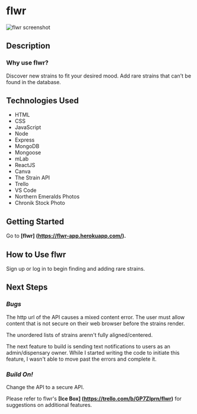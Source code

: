 # flwr

![flwr screenshot](https://i.imgur.com/EIyKCE1.png)

## Description
### Why use flwr?

Discover new strains to fit your desired mood. Add rare strains that can't be found in the database.

## Technologies Used

- HTML
- CSS
- JavaScript
- Node
- Express
- MongoDB
- Mongoose
- mLab
- ReactJS
- Canva
- The Strain API
- Trello
- VS Code
- Northern Emeralds Photos
- Chronik Stock Photo

## Getting Started

Go to **[flwr] (https://flwr-app.herokuapp.com/).**

## How to Use flwr

Sign up or log in to begin finding and adding rare strains.

## Next Steps
### *Bugs*

The http url of the API causes a mixed content error. The user must allow content that is not secure on their web browser before the strains render.

The unordered lists of strains arenn't fully aligned/centered.

The next feature to build is sending text notifications to users as an admin/dispensary owner. While I started writing the code to initiate this feature, I wasn't able to move past the errors and complete it.

### *Build On!*

Change the API to a secure API.

Please refer to flwr's **[Ice Box] (https://trello.com/b/GP7Zlprn/flwr)** for suggestions on additional features.